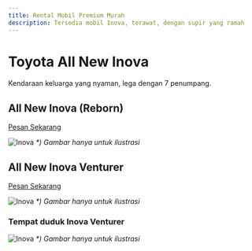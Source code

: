 ```yaml
---
title: Rental Mobil Premium Murah
description: Tersedia mobil Inova, terawat, dengan supir yang ramah
---
```


# Toyota All New Inova

Kendaraan keluarga yang nyaman, lega dengan 7 penumpang.

## All New Inova (Reborn)

<a class="mybutton" href="https://wa.me/6282137339589?text=id:Reborn%2dSupir%20">Pesan Sekarang</a>

![Inova](/inova.webp)
_*) Gambar hanya untuk ilustrasi_

## All New Inova Venturer

<a class="mybutton" href="https://wa.me/6282137339589?text=id:Venturer%2dSupir%20">Pesan Sekarang</a>

![Inova](/inova_venturer.jpg)
_*) Gambar hanya untuk ilustrasi_

### Tempat duduk Inova Venturer

![Inova](/venturer_seat.webp)
_*) Gambar hanya untuk ilustrasi_
